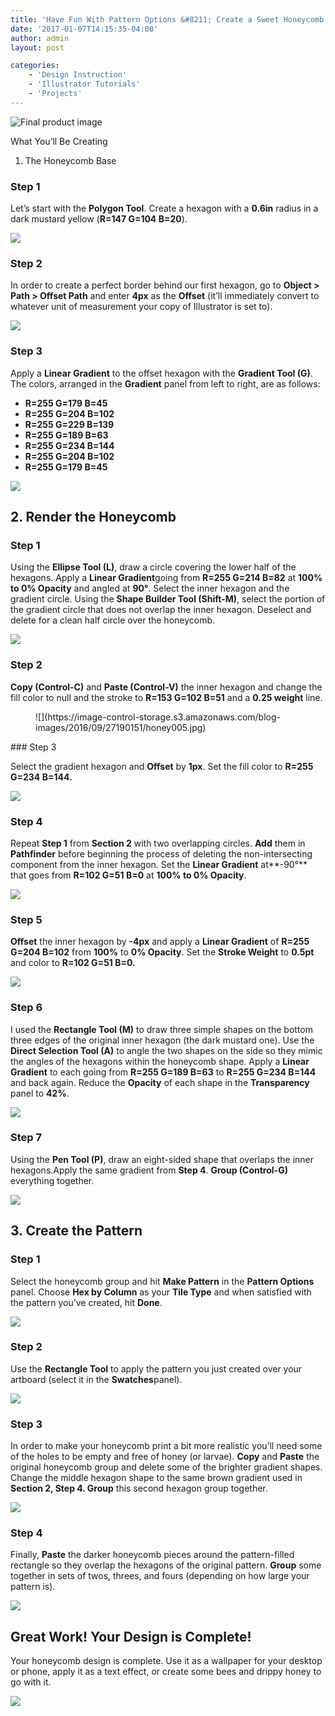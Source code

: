 ```yaml
---
title: 'Have Fun With Pattern Options &#8211; Create a Sweet Honeycomb Pattern in Adobe Illustrator'
date: '2017-01-07T14:15:35-04:00'
author: admin
layout: post

categories:
    - 'Design Instruction'
    - 'Illustrator Tutorials'
    - 'Projects'
---
```


![Final product image](https://image-control-storage.s3.amazonaws.com/blog-images/2016/09/27190159/inal.jpg)

What You’ll Be Creating

1. The Honeycomb Base

### Step 1

Let’s start with the **Polygon Tool**. Create a hexagon with a **0.6in** radius in a dark mustard yellow (**R=147 G=104 B=20**).

![](https://image-control-storage.s3.amazonaws.com/blog-images/2016/09/27190158/honey001.jpg)

### Step 2

In order to create a perfect border behind our first hexagon, go to **Object &gt; Path &gt; Offset Path** and enter **4px** as the **Offset** (it’ll immediately convert to whatever unit of measurement your copy of Illustrator is set to).

![](https://image-control-storage.s3.amazonaws.com/blog-images/2016/09/27190156/honey002.jpg)

### Step 3

Apply a **Linear Gradient** to the offset hexagon with the **Gradient Tool (G)**. The colors, arranged in the **Gradient** panel from left to right, are as follows:

- **R=255 G=179 B=45**
- **R=255 G=204 B=102**
- **R=255 G=229 B=139**
- **R=255 G=189 B=63**
- **R=255 G=234 B=144**
- **R=255 G=204 B=102**
- **R=255 G=179 B=45**

![](https://image-control-storage.s3.amazonaws.com/blog-images/2016/09/27190154/honey003.jpg)

## 2. Render the Honeycomb

### Step 1

Using the **Ellipse Tool (L)**, draw a circle covering the lower half of the hexagons. Apply a **Linear Gradient**going from **R=255 G=214 B=82** at **100% to 0% Opacity** and angled at **90°**. Select the inner hexagon and the gradient circle. Using the **Shape Builder Tool (Shift-M)**, select the portion of the gradient circle that does not overlap the inner hexagon. Deselect and delete for a clean half circle over the honeycomb.

![](https://image-control-storage.s3.amazonaws.com/blog-images/2016/09/27190153/honey004.jpg)

### Step 2

**Copy (Control-C)** and **Paste (Control-V)** the inner hexagon and change the fill color to null and the stroke to **R=153 G=102 B=51** and a **0.25 weight** line.

<figure class="post_image">![](https://image-control-storage.s3.amazonaws.com/blog-images/2016/09/27190151/honey005.jpg)</figure>### Step 3

Select the gradient hexagon and **Offset** by **1px**. Set the fill color to **R=255 G=234 B=144.**

![](https://image-control-storage.s3.amazonaws.com/blog-images/2016/09/27190150/honey006.jpg)

### Step 4

Repeat **Step 1** from **Section 2** with two overlapping circles. **Add** them in **Pathfinder** before beginning the process of deleting the non-intersecting component from the inner hexagon. Set the **Linear Gradient** at**-90°** that goes from **R=102 G=51 B=0** at **100% to 0% Opacity**.

![](https://image-control-storage.s3.amazonaws.com/blog-images/2016/09/27190148/honey007.jpg)

### Step 5

**Offset** the inner hexagon by **-4px** and apply a **Linear Gradient** of **R=255 G=204 B=102** from **100%** to **0% Opacity**. Set the **Stroke Weight** to **0.5pt** and color to **R=102 G=51 B=0.**

![](https://image-control-storage.s3.amazonaws.com/blog-images/2016/09/27190147/honey008.jpg)

### Step 6

I used the **Rectangle Tool (M)** to draw three simple shapes on the bottom three edges of the original inner hexagon (the dark mustard one). Use the **Direct Selection Tool (A)** to angle the two shapes on the side so they mimic the angles of the hexagons within the honeycomb shape. Apply a **Linear Gradient** to each going from **R=255 G=189 B=63** to **R=255 G=234 B=144** and back again. Reduce the **Opacity** of each shape in the **Transparency** panel to **42%**.

![](https://image-control-storage.s3.amazonaws.com/blog-images/2016/09/27190145/honey009.jpg)

### Step 7

Using the **Pen Tool (P)**, draw an eight-sided shape that overlaps the inner hexagons.Apply the same gradient from **Step 4**. **Group (Control-G)** everything together.

![](https://image-control-storage.s3.amazonaws.com/blog-images/2016/09/27190143/honey010.jpg)

## 3. Create the Pattern

### Step 1

Select the honeycomb group and hit **Make Pattern** in the **Pattern Options** panel. Choose **Hex by Column** as your **Tile Type** and when satisfied with the pattern you’ve created, hit **Done**.

![](https://image-control-storage.s3.amazonaws.com/blog-images/2016/09/27190142/honey011.jpg)

### Step 2

Use the **Rectangle Tool** to apply the pattern you just created over your artboard (select it in the **Swatches**panel).

![](https://image-control-storage.s3.amazonaws.com/blog-images/2016/09/27190140/honey012.jpg)

### Step 3

In order to make your honeycomb print a bit more realistic you’ll need some of the holes to be empty and free of honey (or larvae). **Copy** and **Paste** the original honeycomb group and delete some of the brighter gradient shapes. Change the middle hexagon shape to the same brown gradient used in **Section 2, Step 4. Group** this second hexagon group together.

![](https://image-control-storage.s3.amazonaws.com/blog-images/2016/09/27190139/honey013.jpg)

### Step 4

Finally, **Paste** the darker honeycomb pieces around the pattern-filled rectangle so they overlap the hexagons of the original pattern. **Group** some together in sets of twos, threes, and fours (depending on how large your pattern is).

![](https://image-control-storage.s3.amazonaws.com/blog-images/2016/09/27190138/honey014.jpg)

## Great Work! Your Design is Complete!

Your honeycomb design is complete. Use it as a wallpaper for your desktop or phone, apply it as a text effect, or create some bees and drippy honey to go with it.

![](https://image-control-storage.s3.amazonaws.com/blog-images/2016/09/27190136/inal-1.jpg)

<!--stackedit_data:
eyJoaXN0b3J5IjpbLTQ2MTkzMTIwNl19
-->